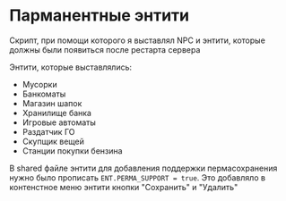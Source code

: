 # Парманентные энтити

Скрипт, при помощи которого я выставлял NPC и энтити, которые должны были появиться после рестарта сервера

Энтити, которые выставлялись:
- Мусорки
- Банкоматы
- Магазин шапок
- Хранилище банка
- Игровые автоматы
- Раздатчик ГО
- Скупщик вещей
- Станции покупки бензина

В shared файле энтити для добавления поддержки пермасохранения нужно было прописать `ENT.PERMA_SUPPORT = true`. Это добавляло в контенстное меню энтити кнопки "Сохранить" и "Удалить"


